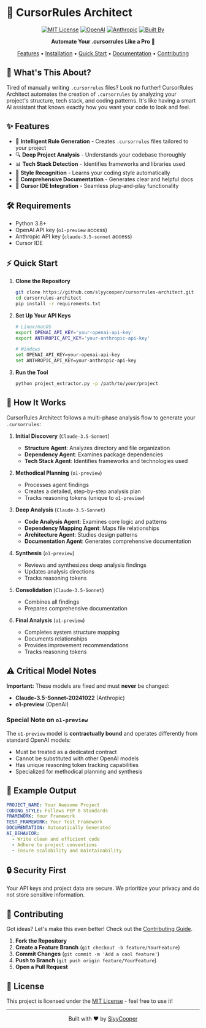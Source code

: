 # 🦊 CursorRules Architect

<div align="center">

[![MIT License](https://img.shields.io/badge/License-MIT-green.svg)](https://choosealicense.com/licenses/mit/)
[![OpenAI](https://img.shields.io/badge/OpenAI-o1--preview-blue.svg)](https://openai.com/)
[![Anthropic](https://img.shields.io/badge/Anthropic-claude--3.5--sonnet-purple.svg)](https://www.anthropic.com/)
[![Built By](https://img.shields.io/badge/Built%20By-SlyyCooper-orange.svg)](https://github.com/SlyyCooper)

**Automate Your .cursorrules Like a Pro 🚀**

[Features](#-features) • [Installation](#-installation) • [Quick Start](#-quick-start) • [Documentation](#-documentation) • [Contributing](#-contributing)

</div>

## 🌟 What's This About?

Tired of manually writing `.cursorrules` files? Look no further! CursorRules Architect automates the creation of `.cursorrules` by analyzing your project's structure, tech stack, and coding patterns. It's like having a smart AI assistant that knows exactly how you want your code to look and feel.

## ✨ Features

- 🤖 **Intelligent Rule Generation** - Creates `.cursorrules` files tailored to your project
- 🔍 **Deep Project Analysis** - Understands your codebase thoroughly
- 📊 **Tech Stack Detection** - Identifies frameworks and libraries used
- 🎨 **Style Recognition** - Learns your coding style automatically
- 📝 **Comprehensive Documentation** - Generates clear and helpful docs
- 🚀 **Cursor IDE Integration** - Seamless plug-and-play functionality

## 🛠️ Requirements

- Python 3.8+
- OpenAI API key (`o1-preview` access)
- Anthropic API key (`claude-3.5-sonnet` access)
- Cursor IDE

## ⚡ Quick Start

1. **Clone the Repository**
   ```bash
   git clone https://github.com/slyycooper/cursorrules-architect.git
   cd cursorrules-architect
   pip install -r requirements.txt
   ```

2. **Set Up Your API Keys**
   ```bash
   # Linux/macOS
   export OPENAI_API_KEY='your-openai-api-key'
   export ANTHROPIC_API_KEY='your-anthropic-api-key'

   # Windows
   set OPENAI_API_KEY=your-openai-api-key
   set ANTHROPIC_API_KEY=your-anthropic-api-key
   ```

3. **Run the Tool**
   ```bash
   python project_extractor.py -p /path/to/your/project
   ```

## 🔄 How It Works

CursorRules Architect follows a multi-phase analysis flow to generate your `.cursorrules`:

1. **Initial Discovery** (`Claude-3.5-Sonnet`)
   - **Structure Agent**: Analyzes directory and file organization
   - **Dependency Agent**: Examines package dependencies
   - **Tech Stack Agent**: Identifies frameworks and technologies used

2. **Methodical Planning** (`o1-preview`)
   - Processes agent findings
   - Creates a detailed, step-by-step analysis plan
   - Tracks reasoning tokens (unique to `o1-preview`)

3. **Deep Analysis** (`Claude-3.5-Sonnet`)
   - **Code Analysis Agent**: Examines core logic and patterns
   - **Dependency Mapping Agent**: Maps file relationships
   - **Architecture Agent**: Studies design patterns
   - **Documentation Agent**: Generates comprehensive documentation

4. **Synthesis** (`o1-preview`)
   - Reviews and synthesizes deep analysis findings
   - Updates analysis directions
   - Tracks reasoning tokens

5. **Consolidation** (`Claude-3.5-Sonnet`)
   - Combines all findings
   - Prepares comprehensive documentation

6. **Final Analysis** (`o1-preview`)
   - Completes system structure mapping
   - Documents relationships
   - Provides improvement recommendations
   - Tracks reasoning tokens

## ⚠️ Critical Model Notes

**Important:** These models are fixed and must **never** be changed:

- **Claude-3.5-Sonnet-20241022** (Anthropic)
- **o1-preview** (OpenAI)

### Special Note on `o1-preview`

The `o1-preview` model is **contractually bound** and operates differently from standard OpenAI models:

- Must be treated as a dedicated contract
- Cannot be substituted with other OpenAI models
- Has unique reasoning token tracking capabilities
- Specialized for methodical planning and synthesis

## 📝 Example Output

```yaml
PROJECT_NAME: Your Awesome Project
CODING_STYLE: Follows PEP 8 Standards
FRAMEWORK: Your Framework
TEST_FRAMEWORK: Your Test Framework
DOCUMENTATION: Automatically Generated
AI_BEHAVIOR:
  - Write clean and efficient code
  - Adhere to project conventions
  - Ensure scalability and maintainability
```

## 🔒 Security First

Your API keys and project data are secure. We prioritize your privacy and do not store sensitive information.

## 🤝 Contributing

Got ideas? Let's make this even better! Check out the [Contributing Guide](CONTRIBUTING.md).

1. **Fork the Repository**
2. **Create a Feature Branch** (`git checkout -b feature/YourFeature`)
3. **Commit Changes** (`git commit -m 'Add a cool feature'`)
4. **Push to Branch** (`git push origin feature/YourFeature`)
5. **Open a Pull Request**

## 📄 License

This project is licensed under the [MIT License](LICENSE) - feel free to use it!

---

<div align="center">
Built with ❤️ by <a href="https://github.com/SlyyCooper">SlyyCooper</a>
</div> 
